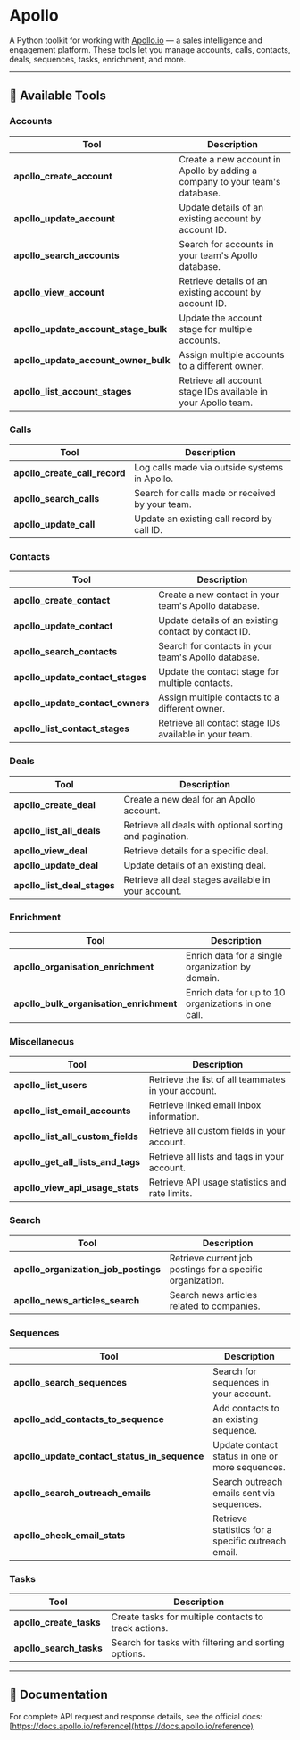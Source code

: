 # Apollo

A Python toolkit for working with [Apollo.io](https://apollo.io) — a sales intelligence and engagement platform.
These tools let you manage accounts, calls, contacts, deals, sequences, tasks, enrichment, and more.

---

## 📜 Available Tools

### **Accounts**

| Tool                                     | Description                                                                 |
| ---------------------------------------- | --------------------------------------------------------------------------- |
| **apollo\_create\_account**              | Create a new account in Apollo by adding a company to your team's database. |
| **apollo\_update\_account**              | Update details of an existing account by account ID.                        |
| **apollo\_search\_accounts**             | Search for accounts in your team's Apollo database.                         |
| **apollo\_view\_account**                | Retrieve details of an existing account by account ID.                      |
| **apollo\_update\_account\_stage\_bulk** | Update the account stage for multiple accounts.                             |
| **apollo\_update\_account\_owner\_bulk** | Assign multiple accounts to a different owner.                              |
| **apollo\_list\_account\_stages**        | Retrieve all account stage IDs available in your Apollo team.               |

### **Calls**

| Tool                             | Description                                     |
| -------------------------------- | ----------------------------------------------- |
| **apollo\_create\_call\_record** | Log calls made via outside systems in Apollo.   |
| **apollo\_search\_calls**        | Search for calls made or received by your team. |
| **apollo\_update\_call**         | Update an existing call record by call ID.      |

### **Contacts**

| Tool                                | Description                                            |
| ----------------------------------- | ------------------------------------------------------ |
| **apollo\_create\_contact**         | Create a new contact in your team's Apollo database.   |
| **apollo\_update\_contact**         | Update details of an existing contact by contact ID.   |
| **apollo\_search\_contacts**        | Search for contacts in your team's Apollo database.    |
| **apollo\_update\_contact\_stages** | Update the contact stage for multiple contacts.        |
| **apollo\_update\_contact\_owners** | Assign multiple contacts to a different owner.         |
| **apollo\_list\_contact\_stages**   | Retrieve all contact stage IDs available in your team. |

### **Deals**

| Tool                           | Description                                              |
| ------------------------------ | -------------------------------------------------------- |
| **apollo\_create\_deal**       | Create a new deal for an Apollo account.                 |
| **apollo\_list\_all\_deals**   | Retrieve all deals with optional sorting and pagination. |
| **apollo\_view\_deal**         | Retrieve details for a specific deal.                    |
| **apollo\_update\_deal**       | Update details of an existing deal.                      |
| **apollo\_list\_deal\_stages** | Retrieve all deal stages available in your account.      |

### **Enrichment**

| Tool                                       | Description                                         |
| ------------------------------------------ | --------------------------------------------------- |
| **apollo\_organisation\_enrichment**       | Enrich data for a single organization by domain.    |
| **apollo\_bulk\_organisation\_enrichment** | Enrich data for up to 10 organizations in one call. |

### **Miscellaneous**

| Tool                                   | Description                                         |
| -------------------------------------- | --------------------------------------------------- |
| **apollo\_list\_users**                | Retrieve the list of all teammates in your account. |
| **apollo\_list\_email\_accounts**      | Retrieve linked email inbox information.            |
| **apollo\_list\_all\_custom\_fields**  | Retrieve all custom fields in your account.         |
| **apollo\_get\_all\_lists\_and\_tags** | Retrieve all lists and tags in your account.        |
| **apollo\_view\_api\_usage\_stats**    | Retrieve API usage statistics and rate limits.      |

### **Search**

| Tool                                    | Description                                                |
| --------------------------------------- | ---------------------------------------------------------- |
| **apollo\_organization\_job\_postings** | Retrieve current job postings for a specific organization. |
| **apollo\_news\_articles\_search**      | Search news articles related to companies.                 |

### **Sequences**

| Tool                                              | Description                                        |
| ------------------------------------------------- | -------------------------------------------------- |
| **apollo\_search\_sequences**                     | Search for sequences in your account.              |
| **apollo\_add\_contacts\_to\_sequence**           | Add contacts to an existing sequence.              |
| **apollo\_update\_contact\_status\_in\_sequence** | Update contact status in one or more sequences.    |
| **apollo\_search\_outreach\_emails**              | Search outreach emails sent via sequences.         |
| **apollo\_check\_email\_stats**                   | Retrieve statistics for a specific outreach email. |

### **Tasks**

| Tool                      | Description                                          |
| ------------------------- | ---------------------------------------------------- |
| **apollo\_create\_tasks** | Create tasks for multiple contacts to track actions. |
| **apollo\_search\_tasks** | Search for tasks with filtering and sorting options. |

---

## 📄 Documentation

For complete API request and response details, see the official docs:
[https://docs.apollo.io/reference](https://docs.apollo.io/reference)
